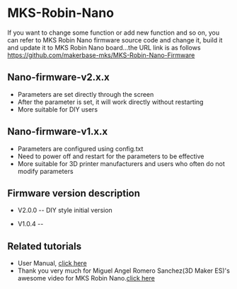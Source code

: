 # MKS-Robin-Nano
If you want to change some function or add new function and so on, you can refer to MKS Robin Nano firmware source code and change it, build it and update it to MKS Robin Nano board...the URL link is as follows  
https://github.com/makerbase-mks/MKS-Robin-Nano-Firmware

## Nano-firmware-v2.x.x
- Parameters are set directly through the screen
- After the parameter is set, it will work directly without restarting
- More suitable for DIY users

## Nano-firmware-v1.x.x
- Parameters are configured using config.txt
- Need to power off and restart for the parameters to be effective
- More suitable for 3D printer manufacturers and users who often do not modify parameters

## Firmware version description
- V2.0.0
-- DIY style initial version

- V1.0.4
-- 

## Related tutorials
- User Manual, [click here](https://github.com/makerbase-mks/MKS-Robin-Nano/wiki/MKS-Robin-Nano-User-Manual)
- Thank you very much for Miguel Angel Romero Sanchez(3D Maker ES)'s awesome video for MKS Robin Nano.[click here](https://www.youtube.com/watch?v=ucmC3b5-Wj4&feature=share&fbclid=IwAR2TWLEQ-a9ndR3HesDfjPQxTEMIGboHutLvQPGv8t6IWoZZtjgn14PVID4)
